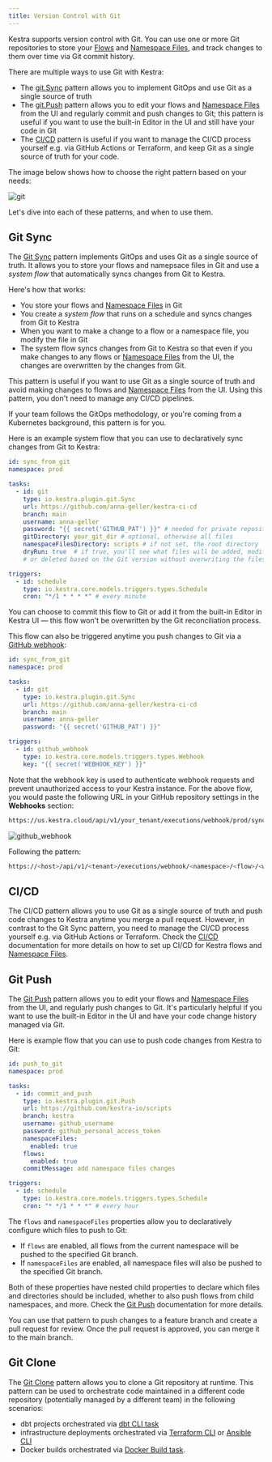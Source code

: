 ```yaml
---
title: Version Control with Git
---
```


Kestra supports version control with Git. You can use one or more Git repositories to store your [Flows](../03.concepts/flow.md) and [Namespace Files](namespace-files.md), and track changes to them over time via Git commit history.

There are multiple ways to use Git with Kestra:
- The [git.Sync](https://kestra.io/plugins/plugin-git/tasks/io.kestra.plugin.git.sync) pattern allows you to implement GitOps and use Git as a single source of truth
- The [git.Push](https://kestra.io/plugins/plugin-git/tasks/io.kestra.plugin.git.push) pattern allows you to edit your flows and [Namespace Files](namespace-files.md) from the UI and regularly commit and push changes to Git; this pattern is useful if you want to use the built-in Editor in the UI and still have your code in Git
- The [CI/CD](13.cicd/index.md) pattern is useful if you want to manage the CI/CD process yourself e.g. via GitHub Actions or Terraform, and keep Git as a single source of truth for your code.

The image below shows how to choose the right pattern based on your needs:

![git](/docs/developer-guide/git/git.png)

Let's dive into each of these patterns, and when to use them.

## Git Sync

The [Git Sync](https://kestra.io/plugins/plugin-git/tasks/io.kestra.plugin.git.sync) pattern implements GitOps and uses Git as a single source of truth. It allows you to store your flows and namepsace files in Git and use a _system flow_ that automatically syncs changes from Git to Kestra.

Here's how that works:
- You store your flows and [Namespace Files](namespace-files.md) in Git
- You create a _system flow_ that runs on a schedule and syncs changes from Git to Kestra
- When you want to make a change to a flow or a namespace file, you modify the file in Git
- The system flow syncs changes from Git to Kestra so that even if you make changes to any flows or [Namespace Files](namespace-files.md) from the UI, the changes are overwritten by the changes from Git.

This pattern is useful if you want to use Git as a single source of truth and avoid making changes to flows and [Namespace Files](namespace-files.md) from the UI. Using this pattern, you don't need to manage any CI/CD pipelines.

If your team follows the GitOps methodology, or you're coming from a Kubernetes background, this pattern is for you.

Here is an example system flow that you can use to declaratively sync changes from Git to Kestra:

```yaml
id: sync_from_git
namespace: prod

tasks:
  - id: git
    type: io.kestra.plugin.git.Sync
    url: https://github.com/anna-geller/kestra-ci-cd
    branch: main
    username: anna-geller
    password: "{{ secret('GITHUB_PAT') }}" # needed for private repositories
    gitDirectory: your_git_dir # optional, otherwise all files
    namespaceFilesDirectory: scripts # if not set, the root directory
    dryRun: true  # if true, you'll see what files will be added, modified
    # or deleted based on the Git version without overwriting the files yet

triggers:
  - id: schedule
    type: io.kestra.core.models.triggers.types.Schedule
    cron: "*/1 * * * *" # every minute
```

You can choose to commit this flow to Git or add it from the built-in Editor in Kestra UI — this flow won't be overwritten by the Git reconciliation process.

This flow can also be triggered anytime you push changes to Git via a [GitHub webhook](../03.concepts/05.triggers/webhook-trigger.md):

```yaml
id: sync_from_git
namespace: prod

tasks:
  - id: git
    type: io.kestra.plugin.git.Sync
    url: https://github.com/anna-geller/kestra-ci-cd
    branch: main
    username: anna-geller
    password: "{{ secret('GITHUB_PAT') }}"

triggers:
  - id: github_webhook
    type: io.kestra.core.models.triggers.types.Webhook
    key: "{{ secret('WEBHOOK_KEY') }}"
```

Note that the webhook key is used to authenticate webhook requests and prevent unauthorized access to your Kestra instance. For the above flow, you would paste the following URL in your GitHub repository settings in the **Webhooks** section:

```bash
https://us.kestra.cloud/api/v1/your_tenant/executions/webhook/prod/sync_from_git/your_secret_key
```

![github_webhook](/docs/developer-guide/git/github_webhook.png)

Following the pattern:

```bash
https://<host>/api/v1/<tenant>/executions/webhook/<namespace>/<flow>/<webhook_key>
```

## CI/CD

The CI/CD pattern allows you to use Git as a single source of truth and push code changes to Kestra anytime you merge a pull request. However, in contrast to the Git Sync pattern, you need to manage the CI/CD process yourself e.g. via GitHub Actions or Terraform. Check the [CI/CD](13.cicd/index.md) documentation for more details on how to set up CI/CD for Kestra flows and [Namespace Files](namespace-files.md).

## Git Push

The [Git Push](https://kestra.io/plugins/plugin-git/tasks/io.kestra.plugin.git.push) pattern allows you to edit your flows and [Namespace Files](namespace-files.md) from the UI, and regularly push changes to Git. It's particularly helpful if you want to use the built-in Editor in the UI and have your code change history managed via Git.

Here is example flow that you can use to push code changes from Kestra to Git:

```yaml
id: push_to_git
namespace: prod

tasks:
  - id: commit_and_push
    type: io.kestra.plugin.git.Push
    url: https://github.com/kestra-io/scripts
    branch: kestra
    username: github_username
    password: github_personal_access_token
    namespaceFiles:
      enabled: true
    flows:
      enabled: true
    commitMessage: add namespace files changes

triggers:
  - id: schedule
    type: io.kestra.core.models.triggers.types.Schedule
    cron: "* */1 * * *" # every hour
```

The `flows` and `namespaceFiles` properties allow you to declaratively configure which files to push to Git:
- If `flows` are enabled, all flows from the current namespace will be pushed to the specified Git branch.
- If `namespaceFiles` are enabled, all namespace files will also be pushed to the specified Git branch.

Both of these properties have nested child properties to declare which files and directories should be included, whether to also push flows from child namespaces, and more. Check the [Git Push](https://kestra.io/plugins/plugin-git/tasks/io.kestra.plugin.git.push) documentation for more details.

You can use that pattern to push changes to a feature branch and create a pull request for review. Once the pull request is approved, you can merge it to the main branch.


## Git Clone

The [Git Clone](https://kestra.io/plugins/plugin-git/tasks/io.kestra.plugin.git.clone) pattern allows you to clone a Git repository at runtime. This pattern can be used to orchestrate code maintained in a different code repository (potentially managed by a different team) in the following scenarios:
- dbt projects orchestrated via [dbt CLI task](https://kestra.io/plugins/plugin-dbt/tasks/cli/io.kestra.plugin.dbt.cli.dbtcli)
- infrastructure deployments orchestrated via [Terraform CLI](https://kestra.io/plugins/plugin-terraform/tasks/cli/io.kestra.plugin.terraform.cli.terraformcli) or [Ansible CLI](https://kestra.io/plugins/plugin-ansible/tasks/cli/io.kestra.plugin.ansible.cli.ansiblecli)
- Docker builds orchestrated via [Docker Build task](https://kestra.io/plugins/plugin-docker/tasks/io.kestra.plugin.docker.build).

